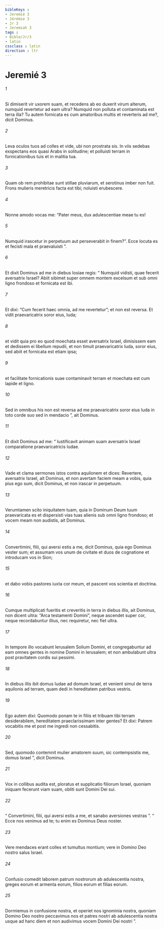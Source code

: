 ```yaml
---
bibleKeys : 
- Jeremié 3
- Jérémie 3
- Jr 3
- Jeremiah 3
tags : 
- Bible/Jr/3
- latin
cssclass : latin
direction : ltr
---
```


# Jeremié 3

###### 1
Si dimiserit vir uxorem suam, et recedens ab eo duxerit virum alterum, numquid revertetur ad eam ultra? Numquid non polluta et contaminata est terra illa? Tu autem fornicata es cum amatoribus multis et reverteris ad me?, dicit Dominus.
###### 2
Leva oculos tuos ad colles et vide, ubi non prostrata sis. In viis sedebas exspectans eos quasi Arabs in solitudine; et polluisti terram in fornicationibus tuis et in malitia tua.
###### 3
Quam ob rem prohibitae sunt stillae pluviarum, et serotinus imber non fuit. Frons mulieris meretricis facta est tibi; noluisti erubescere.
###### 4
Nonne amodo vocas me: “Pater meus, dux adulescentiae meae tu es!
###### 5
Numquid irascetur in perpetuum aut perseverabit in finem?”. Ecce locuta es et fecisti mala et praevaluisti ”.
###### 6
Et dixit Dominus ad me in diebus Iosiae regis: “ Numquid vidisti, quae fecerit aversatrix Israel? Abiit sibimet super omnem montem excelsum et sub omni ligno frondoso et fornicata est ibi. 
###### 7
Et dixi: “Cum fecerit haec omnia, ad me revertetur”; et non est reversa. Et vidit praevaricatrix soror eius, Iuda; 
###### 8
et vidit quia pro eo quod moechata esset aversatrix Israel, dimisissem eam et dedissem ei libellum repudii, et non timuit praevaricatrix Iuda, soror eius, sed abiit et fornicata est etiam ipsa; 
###### 9
et facilitate fornicationis suae contaminavit terram et moechata est cum lapide et ligno. 
###### 10
Sed in omnibus his non est reversa ad me praevaricatrix soror eius Iuda in toto corde suo sed in mendacio ”, ait Dominus.
###### 11
Et dixit Dominus ad me: “ Iustificavit animam suam aversatrix Israel comparatione praevaricatricis Iudae. 
###### 12
Vade et clama sermones istos contra aquilonem et dices: Revertere, aversatrix Israel, ait Dominus, et non avertam faciem meam a vobis, quia pius ego sum, dicit Dominus, et non irascar in perpetuum.
###### 13
Verumtamen scito iniquitatem tuam, quia in Dominum Deum tuum praevaricata es et dispersisti vias tuas alienis sub omni ligno frondoso; et vocem meam non audistis, ait Dominus.
###### 14
Convertimini, filii, qui aversi estis a me, dicit Dominus, quia ego Dominus vester sum; et assumam vos unum de civitate et duos de cognatione et introducam vos in Sion; 
###### 15
et dabo vobis pastores iuxta cor meum, et pascent vos scientia et doctrina. 
###### 16
Cumque multiplicati fueritis et creveritis in terra in diebus illis, ait Dominus, non dicent ultra: “Arca testamenti Domini”, neque ascendet super cor, neque recordabuntur illius, nec requiretur, nec fiet ultra. 
###### 17
In tempore illo vocabunt Ierusalem Solium Domini, et congregabuntur ad eam omnes gentes in nomine Domini in Ierusalem; et non ambulabunt ultra post pravitatem cordis sui pessimi. 
###### 18
In diebus illis ibit domus Iudae ad domum Israel, et venient simul de terra aquilonis ad terram, quam dedi in hereditatem patribus vestris.
###### 19
Ego autem dixi: Quomodo ponam te in filiis et tribuam tibi terram desiderabilem, hereditatem praeclarissimam inter gentes? Et dixi: Patrem vocabitis me et post me ingredi non cessabitis.
###### 20
Sed, quomodo contemnit mulier amatorem suum, sic contempsistis me, domus Israel ”, dicit Dominus.
###### 21
Vox in collibus audita est, ploratus et supplicatio filiorum Israel, quoniam iniquam fecerunt viam suam, obliti sunt Domini Dei sui.
###### 22
“ Convertimini, filii, qui aversi estis a me, et sanabo aversiones vestras ”. “ Ecce nos venimus ad te; tu enim es Dominus Deus noster.
###### 23
Vere mendaces erant colles et tumultus montium; vere in Domino Deo nostro salus Israel.
###### 24
Confusio comedit laborem patrum nostrorum ab adulescentia nostra, greges eorum et armenta eorum, filios eorum et filias eorum.
###### 25
Dormiemus in confusione nostra, et operiet nos ignominia nostra, quoniam Domino Deo nostro peccavimus nos et patres nostri ab adulescentia nostra usque ad hanc diem et non audivimus vocem Domini Dei nostri ”.
